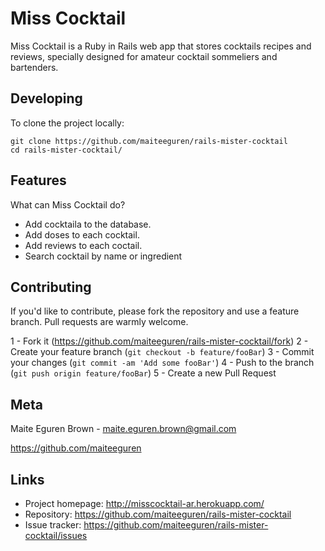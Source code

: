 # Miss Cocktail

Miss Cocktail is a Ruby in Rails web app that stores cocktails recipes and reviews, specially designed for amateur cocktail sommeliers and bartenders.

<!-- ## Installing / Getting started

A quick introduction of the minimal setup you need to get a hello world up &
running.

```shell
packagemanager install awesome-project
awesome-project start
awesome-project "Do something!"  # prints "Nah."
```

Here you should say what actually happens when you execute the code above. -->

<!-- ### Initial Configuration

Some projects require initial configuration (e.g. access tokens or keys, `npm i`).
This is the section where you would document those requirements. -->

## Developing

To clone the project locally:

```shell
git clone https://github.com/maiteeguren/rails-mister-cocktail
cd rails-mister-cocktail/
```


<!-- 
### Deploying / Publishing
In case there's some step you have to take that publishes this project to a
server, this is the right time to state it.

```shell
packagemanager deploy awesome-project -s server.com -u username -p password
```

And again you'd need to tell what the previous code actually does. -->

## Features

What can Miss Cocktail do?
* Add cocktaila to the database.
* Add doses to each cocktail.
* Add reviews to each coctail.
* Search cocktail by name or ingredient

## Contributing

If you'd like to contribute, please fork the repository and use a feature
branch. Pull requests are warmly welcome.

1 - Fork it (https://github.com/maiteeguren/rails-mister-cocktail/fork)
2 - Create your feature branch (```git checkout -b feature/fooBar```)
3 - Commit your changes (```git commit -am 'Add some fooBar'```)
4 - Push to the branch (```git push origin feature/fooBar```)
5 - Create a new Pull Request

## Meta

Maite Eguren Brown - maite.eguren.brown@gmail.com

https://github.com/maiteeguren


## Links

- Project homepage: http://misscocktail-ar.herokuapp.com/
- Repository: https://github.com/maiteeguren/rails-mister-cocktail
- Issue tracker: https://github.com/maiteeguren/rails-mister-cocktail/issues

<!-- 
## Licensing

One really important part: Give your project a proper license. Here you should
state what the license is and how to find the text version of the license.
Something like:

"The code in this project is licensed under MIT license." -->
